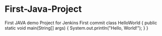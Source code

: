# First-Java-Project
First JAVA demo Project for Jenkins First commit
class HelloWorld {
    public static void main(String[] args) {
        System.out.println("Hello, World!"); 
    }
}
